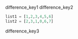 difference_key1
difference_key2


```python
list1 = [1,2,3,4,5,6]
list2 = [2,3,1,0,6,7]
```

difference_key3
